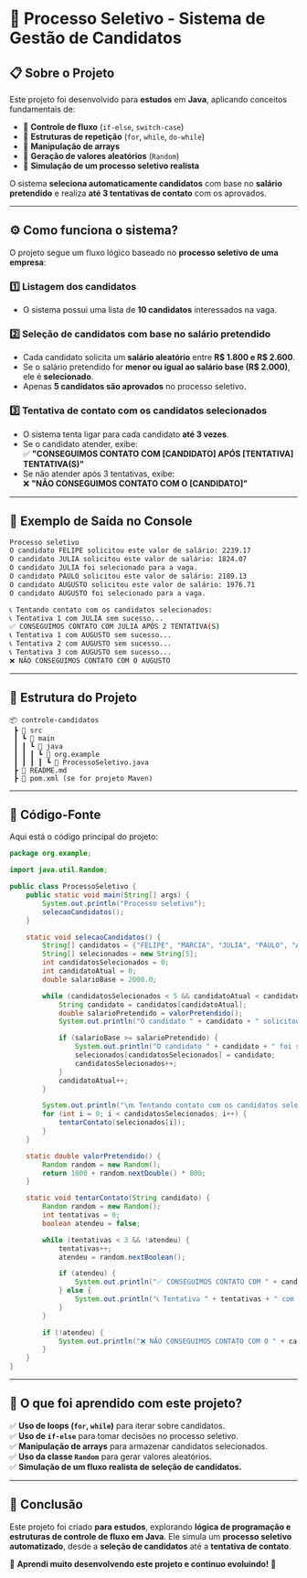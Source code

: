 # 📌 Processo Seletivo - Sistema de Gestão de Candidatos

## 📋 Sobre o Projeto
Este projeto foi desenvolvido para **estudos** em **Java**, aplicando conceitos fundamentais de:
- 🔹 **Controle de fluxo** (`if-else`, `switch-case`)
- 🔹 **Estruturas de repetição** (`for`, `while`, `do-while`)
- 🔹 **Manipulação de arrays**
- 🔹 **Geração de valores aleatórios** (`Random`)
- 🔹 **Simulação de um processo seletivo realista**

O sistema **seleciona automaticamente candidatos** com base no **salário pretendido** e realiza **até 3 tentativas de contato** com os aprovados.

---

## ⚙️ Como funciona o sistema?
O projeto segue um fluxo lógico baseado no **processo seletivo de uma empresa**:

### 1️⃣ **Listagem dos candidatos**
- O sistema possui uma lista de **10 candidatos** interessados na vaga.

### 2️⃣ **Seleção de candidatos com base no salário pretendido**
- Cada candidato solicita um **salário aleatório** entre **R$ 1.800 e R$ 2.600**.
- Se o salário pretendido for **menor ou igual ao salário base (R$ 2.000)**, ele é **selecionado**.
- Apenas **5 candidatos são aprovados** no processo seletivo.

### 3️⃣ **Tentativa de contato com os candidatos selecionados**
- O sistema tenta ligar para cada candidato **até 3 vezes**.
- Se o candidato atender, exibe:  
  ✅ **"CONSEGUIMOS CONTATO COM [CANDIDATO] APÓS [TENTATIVA] TENTATIVA(S)"**
- Se não atender após 3 tentativas, exibe:  
  ❌ **"NÃO CONSEGUIMOS CONTATO COM O [CANDIDATO]"**

---

## 📌 Exemplo de Saída no Console
```bash
Processo seletivo
O candidato FELIPE solicitou este valor de salário: 2239.17
O candidato JULIA solicitou este valor de salário: 1824.07
O candidato JULIA foi selecionado para a vaga.
O candidato PAULO solicitou este valor de salário: 2189.13
O candidato AUGUSTO solicitou este valor de salário: 1976.71
O candidato AUGUSTO foi selecionado para a vaga.

📞 Tentando contato com os candidatos selecionados:
📞 Tentativa 1 com JULIA sem sucesso...
✅ CONSEGUIMOS CONTATO COM JULIA APÓS 2 TENTATIVA(S)
📞 Tentativa 1 com AUGUSTO sem sucesso...
📞 Tentativa 2 com AUGUSTO sem sucesso...
📞 Tentativa 3 com AUGUSTO sem sucesso...
❌ NÃO CONSEGUIMOS CONTATO COM O AUGUSTO
```

---

## 📂 Estrutura do Projeto
```
📦 controle-candidatos
 ┣ 📂 src
 ┃ ┗ 📂 main
 ┃ ┃ ┗ 📂 java
 ┃ ┃ ┃ ┗ 📂 org.example
 ┃ ┃ ┃ ┃ ┗ 📜 ProcessoSeletivo.java
 ┣ 📜 README.md
 ┣ 📜 pom.xml (se for projeto Maven)
```

---

## 📜 Código-Fonte
Aqui está o código principal do projeto:
```java
package org.example;

import java.util.Random;

public class ProcessoSeletivo {
    public static void main(String[] args) {
        System.out.println("Processo seletivo");
        selecaoCandidatos();
    }

    static void selecaoCandidatos() {
        String[] candidatos = {"FELIPE", "MARCIA", "JULIA", "PAULO", "AUGUSTO", "MONICA", "FABRICIO", "MIRELA", "DANIELA", "MAICON"};
        String[] selecionados = new String[5];
        int candidatosSelecionados = 0;
        int candidatoAtual = 0;
        double salarioBase = 2000.0;

        while (candidatosSelecionados < 5 && candidatoAtual < candidatos.length) {
            String candidato = candidatos[candidatoAtual];
            double salarioPretendido = valorPretendido();
            System.out.println("O candidato " + candidato + " solicitou este valor de salário: " + salarioPretendido);

            if (salarioBase >= salarioPretendido) {
                System.out.println("O candidato " + candidato + " foi selecionado para a vaga.");
                selecionados[candidatosSelecionados] = candidato;
                candidatosSelecionados++;
            }
            candidatoAtual++;
        }

        System.out.println("\n📞 Tentando contato com os candidatos selecionados:");
        for (int i = 0; i < candidatosSelecionados; i++) {
            tentarContato(selecionados[i]);
        }
    }

    static double valorPretendido() {
        Random random = new Random();
        return 1800 + random.nextDouble() * 800;
    }

    static void tentarContato(String candidato) {
        Random random = new Random();
        int tentativas = 0;
        boolean atendeu = false;

        while (tentativas < 3 && !atendeu) {
            tentativas++;
            atendeu = random.nextBoolean();

            if (atendeu) {
                System.out.println("✅ CONSEGUIMOS CONTATO COM " + candidato + " APÓS " + tentativas + " TENTATIVA(S)");
            } else {
                System.out.println("📞 Tentativa " + tentativas + " com " + candidato + " sem sucesso...");
            }
        }

        if (!atendeu) {
            System.out.println("❌ NÃO CONSEGUIMOS CONTATO COM O " + candidato);
        }
    }
}
```

---

## 📌 O que foi aprendido com este projeto?
✅ **Uso de loops (`for`, `while`)** para iterar sobre candidatos.  
✅ **Uso de `if-else`** para tomar decisões no processo seletivo.  
✅ **Manipulação de arrays** para armazenar candidatos selecionados.  
✅ **Uso da classe `Random`** para gerar valores aleatórios.  
✅ **Simulação de um fluxo realista de seleção de candidatos.**  

---

## 🚀 Conclusão
Este projeto foi criado **para estudos**, explorando **lógica de programação e estruturas de controle de fluxo em Java**. Ele simula um **processo seletivo automatizado**, desde a **seleção de candidatos** até a **tentativa de contato**.

📌 **Aprendi muito desenvolvendo este projeto e continuo evoluindo!** 🚀

